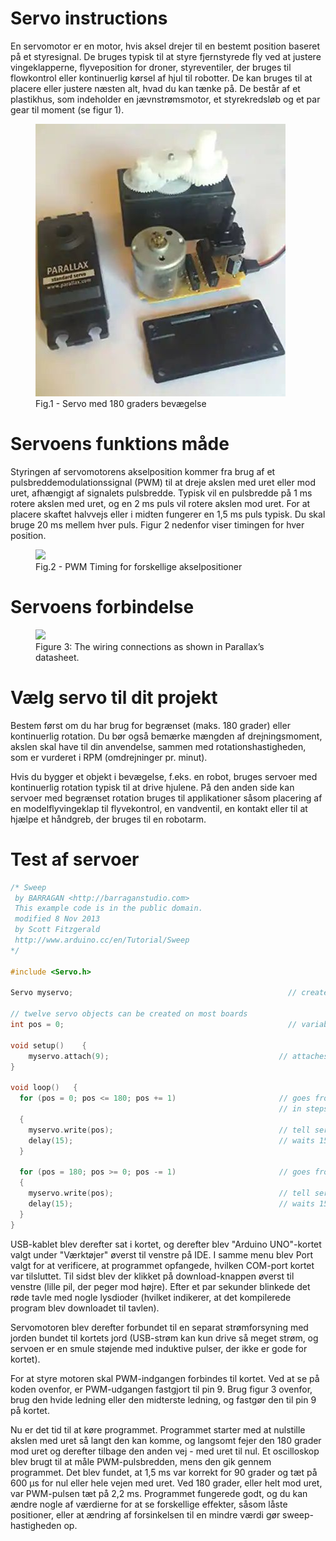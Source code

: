 # Servo instructions

En servomotor er en motor, hvis aksel drejer til en bestemt position baseret på et styresignal. De bruges typisk til at styre fjernstyrede fly ved at justere vingeklapperne, flyveposition for droner, styreventiler, der bruges til flowkontrol eller kontinuerlig kørsel af hjul til robotter. De kan bruges til at placere eller justere næsten alt, hvad du kan tænke på. De består af et plastikhus, som indeholder en jævnstrømsmotor, et styrekredsløb og et par gear til moment (se figur 1).

<figure>
  <img src="article-2017march-servo-motors-and-control-fig1.jpg" />
  <figcaption>Fig.1 - Servo med 180 graders bevægelse</figcaption>
</figure>

# Servoens funktions måde
Styringen af servomotorens akselposition kommer fra brug af et pulsbreddemodulationssignal (PWM) til at dreje akslen med uret eller mod uret, afhængigt af signalets pulsbredde. Typisk vil en pulsbredde på 1 ms rotere akslen med uret, og en 2 ms puls vil rotere akslen mod uret. For at placere skaftet halvvejs eller i midten fungerer en 1,5 ms puls typisk. Du skal bruge 20 ms mellem hver puls. Figur 2 nedenfor viser timingen for hver position.

<figure>
  <img src="https://user-images.githubusercontent.com/44589560/161221746-2ab1efd0-2eb9-4a35-abe5-0cd196939ab9.png" />
  <figcaption>Fig.2 - PWM Timing for forskellige akselpositioner</figcaption>
</figure>

# Servoens forbindelse
<figure>
  <img src="https://user-images.githubusercontent.com/44589560/161222161-589eb82e-e268-469a-a586-f7b18cbfbfdf.png" />
  <figcaption>Figure 3: The wiring connections as shown in Parallax’s datasheet.</figcaption>
</figure>

# Vælg servo til dit projekt
Bestem først om du har brug for begrænset (maks. 180 grader) eller kontinuerlig rotation. Du bør også bemærke mængden af drejningsmoment, akslen skal have til din anvendelse, sammen med rotationshastigheden, som er vurderet i RPM (omdrejninger pr. minut).

Hvis du bygger et objekt i bevægelse, f.eks. en robot, bruges servoer med kontinuerlig rotation typisk til at drive hjulene. På den anden side kan servoer med begrænset rotation bruges til applikationer såsom placering af en modelflyvingeklap til flyvekontrol, en vandventil, en kontakt eller til at hjælpe et håndgreb, der bruges til en robotarm.

# Test af servoer
```C++
/* Sweep
 by BARRAGAN <http://barraganstudio.com>
 This example code is in the public domain.
 modified 8 Nov 2013
 by Scott Fitzgerald
 http://www.arduino.cc/en/Tutorial/Sweep
*/

#include <Servo.h>

Servo myservo;                                                // create servo object to control a servo

// twelve servo objects can be created on most boards
int pos = 0;                                                  // variable to store the servo position

void setup()    {
    myservo.attach(9);                                      // attaches the servo on pin 9 to the servo object
}

void loop()   {
  for (pos = 0; pos <= 180; pos += 1)                       // goes from 0 degrees to 180 degrees
                                                            // in steps of 1 degree
  {                                                                             
    myservo.write(pos);                                     // tell servo to go to position in variable 'pos'
    delay(15);                                              // waits 15ms for the servo to reach the position
  }

  for (pos = 180; pos >= 0; pos -= 1)                       // goes from 180 degrees to 0 degrees 
  {            
    myservo.write(pos);                                     // tell servo to go to position in variable 'pos'
    delay(15);                                              // waits 15ms for the servo to reach the position
  }
}
```

USB-kablet blev derefter sat i kortet, og derefter blev "Arduino UNO"-kortet valgt under "Værktøjer" øverst til venstre på IDE. I samme menu blev Port valgt for at verificere, at programmet opfangede, hvilken COM-port kortet var tilsluttet. Til sidst blev der klikket på download-knappen øverst til venstre (lille pil, der peger mod højre). Efter et par sekunder blinkede det røde tavle med nogle lysdioder (hvilket indikerer, at det kompilerede program blev downloadet til tavlen).

Servomotoren blev derefter forbundet til en separat strømforsyning med jorden bundet til kortets jord (USB-strøm kan kun drive så meget strøm, og servoen er en smule støjende med induktive pulser, der ikke er gode for kortet).

For at styre motoren skal PWM-indgangen forbindes til kortet. Ved at se på koden ovenfor, er PWM-udgangen fastgjort til pin 9. Brug figur 3 ovenfor, brug den hvide ledning eller den midterste ledning, og fastgør den til pin 9 på kortet.

Nu er det tid til at køre programmet. Programmet starter med at nulstille akslen med uret så langt den kan komme, og langsomt fejer den 180 grader mod uret og derefter tilbage den anden vej - med uret til nul. Et oscilloskop blev brugt til at måle PWM-pulsbredden, mens den gik gennem programmet. Det blev fundet, at 1,5 ms var korrekt for 90 grader og tæt på 600 µs for nul eller hele vejen med uret. Ved 180 grader, eller helt mod uret, var PWM-pulsen tæt på 2,2 ms. Programmet fungerede godt, og du kan ændre nogle af værdierne for at se forskellige effekter, såsom låste positioner, eller at ændring af forsinkelsen til en mindre værdi gør sweep-hastigheden op.
